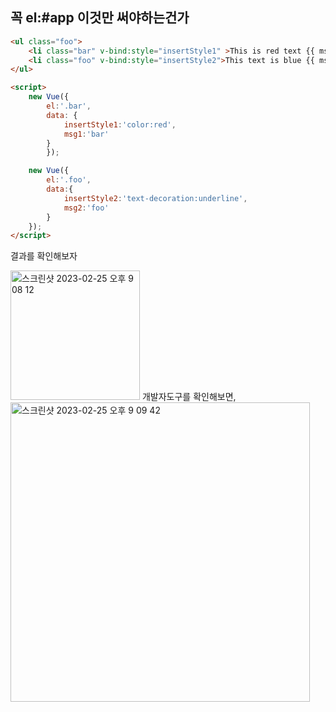 ## 꼭 el:#app 이것만 써야하는건가

```html
<ul class="foo">
    <li class="bar" v-bind:style="insertStyle1" >This is red text {{ msg1}}</li>
    <li class="foo" v-bind:style="insertStyle2">This text is blue {{ msg2 }}</li>
</ul>

<script>
    new Vue({
        el:'.bar',
        data: {
            insertStyle1:'color:red',
            msg1:'bar'
        }
        });

    new Vue({
        el:'.foo',
        data:{
            insertStyle2:'text-decoration:underline',
            msg2:'foo'
        }
    });
</script>
```
결과를 확인해보자

<img width="207" alt="스크린샷 2023-02-25 오후 9 08 12" src="https://user-images.githubusercontent.com/48478079/221356050-46de7ff1-6538-46cc-9088-18cdaa5e02a4.png">   
개발자도구를 확인해보면, 

<img width="479" alt="스크린샷 2023-02-25 오후 9 09 42" src="https://user-images.githubusercontent.com/48478079/221356117-320ab19d-3f93-4470-84e6-b5b2411eb65f.png">
